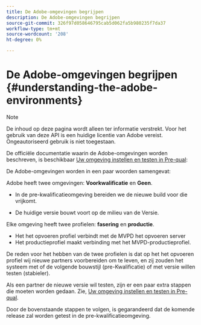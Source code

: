 ```yaml
---
title: De Adobe-omgevingen begrijpen
description: De Adobe-omgevingen begrijpen
source-git-commit: 326f97d058646795cab5d062fa5b980235f7da37
workflow-type: tm+mt
source-wordcount: '208'
ht-degree: 0%

---
```


# De Adobe-omgevingen begrijpen {#understanding-the-adobe-environments}

>[!NOTE]
>
>De inhoud op deze pagina wordt alleen ter informatie verstrekt. Voor het gebruik van deze API is een huidige licentie van Adobe vereist. Ongeautoriseerd gebruik is niet toegestaan.

De officiële documentatie waarin de Adobe-omgevingen worden beschreven, is beschikbaar [Uw omgeving instellen en testen in Pre-qual](/help/authentication/setting-up-your-environment-and-testing-in-prequal.md):

De Adobe-omgevingen worden in een paar woorden samengevat:

Adobe heeft twee omgevingen: **Voorkwalificatie** en **Geen**.

* In de pre-kwalificatieomgeving bereiden we de nieuwe build voor die vrijkomt.

* De huidige versie bouwt voort op de milieu van de Versie.

Elke omgeving heeft twee profielen: **fasering** en **productie**.

* Het het opvoeren profiel verbindt met de MVPD het opvoeren server
* Het productieprofiel maakt verbinding met het MVPD-productieprofiel.

De reden voor het hebben van de twee profielen is dat op het het opvoeren profiel wij nieuwe partners voorbereiden om te leven, en zij zouden het systeem met of de volgende bouwstijl (pre-Kwalificatie) of met versie willen testen (stabieler).

Als een partner de nieuwe versie wil testen, zijn er een paar extra stappen die moeten worden gedaan. Zie, [Uw omgeving instellen en testen in Pre-qual](/help/authentication/setting-up-your-environment-and-testing-in-prequal.md).

Door de bovenstaande stappen te volgen, is gegarandeerd dat de komende release zal worden getest in de pre-kwalificatieomgeving.
